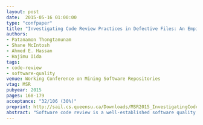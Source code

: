 ```yaml
---
layout: post
date:  2015-05-16 01:00:00
type: "confpaper"
title: "Investigating Code Review Practices in Defective Files: An Empirical Study of the Qt System"
authors:
- Patanamon Thongtanunam
- Shane McIntosh
- Ahmed E. Hassan
- Hajimu Iida
tags:
- code-review
- software-quality
venue: Working Conference on Mining Software Repositories
vtag: MSR
pubyear: 2015
pages: 168-179
acceptance: "32/106 (30%)"
preprint: http://sail.cs.queensu.ca/Downloads/MSR2015_InvestigatingCodeReviewPracticesInDefectiveFiles_AnEmpiricalStudyOfTheQtSystem.pdf
abstract: "Software code review is a well-established software quality practice. Recently, Modern Code Review (MCR) has been widely adopted in both open source and industrial projects. To evaluate the impact that characteristics of MCR practices have on software quality, this paper comparatively studies MCR practices in defective and clean source code files. We investigate defective files along two perspectives: 1) files that will eventually have defects (i.e., future-defective files) and 2) files that have historically been defective (i.e., risky files). Through an empirical study of 11,736 reviews of changes to 24,486 files from the Qt open source system, we find that both future-defective files and risky files tend to be reviewed less rigorously than their clean counterparts. We also find that the concerns addressed during the code reviews of both defective and clean files tend to enhance evolvability, i.e., ease future maintenance (like documentation), rather than focus on functional issues (like incorrect program logic). Our findings suggest that although functionality concerns are rarely addressed during code review, the rigour of the reviewing process that is applied to a source code file throughout a development cycle shares a link with its defect proneness."
---
```

